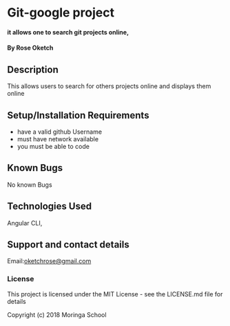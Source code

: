 # Git-google project

#### it allows one to search git projects online,

#### By **Rose Oketch**

## Description
This allows users to search for others projects online and displays them online

## Setup/Installation Requirements
* have a valid github Username
* must have network available
* you must be able to code

## Known Bugs
No known Bugs
## Technologies Used
Angular CLI,

## Support and contact details
Email:oketchrose@gmail.com

### License
This project is licensed under the MIT License - see the LICENSE.md file for details

Copyright (c) 2018 Moringa School

